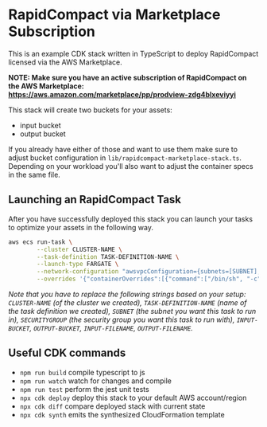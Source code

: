 # RapidCompact via Marketplace Subscription

This is an example CDK stack written in TypeScript to deploy RapidCompact licensed via the AWS Marketplace.

**NOTE: Make sure you have an active subscription of RapidCompact on the AWS Marketplace: https://aws.amazon.com/marketplace/pp/prodview-zdg4blxeviyyi**

This stack will create two buckets for your assets:
- input bucket
- output bucket

If you already have either of those and want to use them make sure to adjust bucket configuration in `lib/rapidcompact-marketplace-stack.ts`. Depending on your workload you'll also want to adjust the container specs in the same file.

## Launching an RapidCompact Task
After you have successfully deployed this stack you can launch your tasks to optimize your assets in the following way.
```bash
aws ecs run-task \
        --cluster CLUSTER-NAME \
        --task-definition TASK-DEFINITION-NAME \
        --launch-type FARGATE \
        --network-configuration "awsvpcConfiguration={subnets=[SUBNET],securityGroups=[SECURITYGROUP],assignPublicIp=ENABLED}" \
        --overrides '{"containerOverrides":[{"command":["/bin/sh", "-c", "aws s3 cp INPUT-S3PATH . && /rpdx/rpdx -i INPUT-FILENAME -e OUTPUT-FILENAME && aws s3 cp OUTPUT-FILENAME s3://OUTPUT-BUCKET/OUTPUT-FILENAME"]}]}'
```

*Note that you have to replace the following strings based on your setup: `CLUSTER-NAME` (of the cluster we created), `TASK-DEFINITION-NAME` (name of the task definition we created), `SUBNET` (the subnet you want this task to run in), `SECURITYGROUP` (the security group you want this task to run with), `INPUT-BUCKET`, `OUTPUT-BUCKET`, `INPUT-FILENAME`, `OUTPUT-FILENAME`.*

## Useful CDK commands

* `npm run build`   compile typescript to js
* `npm run watch`   watch for changes and compile
* `npm run test`    perform the jest unit tests
* `npx cdk deploy`  deploy this stack to your default AWS account/region
* `npx cdk diff`    compare deployed stack with current state
* `npx cdk synth`   emits the synthesized CloudFormation template
